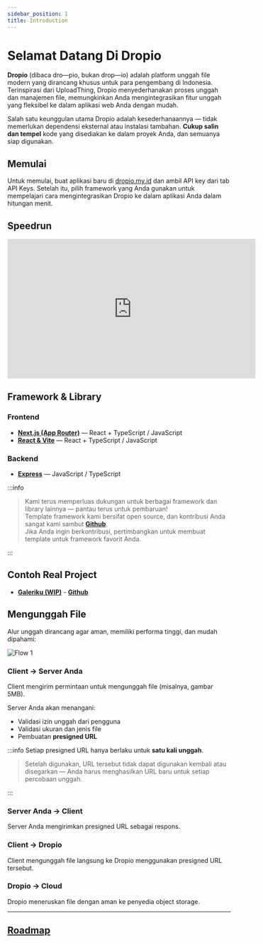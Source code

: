```yaml
---
sidebar_position: 1
title: Introduction
---
```


# Selamat Datang Di Dropio

**Dropio** (dibaca dro—pio, bukan drop—io) adalah platform unggah file modern yang dirancang khusus untuk para pengembang di Indonesia.
Terinspirasi dari UploadThing, Dropio menyederhanakan proses unggah dan manajemen file, memungkinkan Anda mengintegrasikan fitur unggah yang fleksibel ke dalam aplikasi web Anda dengan mudah.

Salah satu keunggulan utama Dropio adalah kesederhanaannya — tidak memerlukan dependensi eksternal atau instalasi tambahan. **Cukup salin dan tempel** kode yang disediakan ke dalam proyek Anda, dan semuanya siap digunakan.

## Memulai

Untuk memulai, buat aplikasi baru di [dropio.my.id](https://www.dropio.my.id) dan ambil API key dari tab API Keys. Setelah itu, pilih framework yang Anda gunakan untuk mempelajari cara mengintegrasikan Dropio ke dalam aplikasi Anda dalam hitungan menit.

## Speedrun
<iframe width="560" height="315" src="https://www.youtube.com/embed/rXb2C700ZHM" 
frameborder="0" allowfullscreen></iframe>

## Framework & Library

### Frontend

- **[Next.js (App Router)](/docs/getting-started/frameworks/nextjs-app-router)** — React + TypeScript / JavaScript
- **[React & Vite](/docs/getting-started/frameworks/react-vite)** — React + TypeScript / JavaScript

### Backend

- **[Express](/docs/getting-started/frameworks/express)** — JavaScript / TypeScript

:::info

> Kami terus memperluas dukungan untuk berbagai framework dan library lainnya — pantau terus untuk pembaruan!  
> Template framework kami bersifat open source, dan kontribusi Anda sangat kami sambut **[Github](https://github.com/WeebzDev/dropio)**.  
> Jika Anda ingin berkontribusi, pertimbangkan untuk membuat template untuk framework favorit Anda.

:::


## Contoh Real Project

- **[Galeriku (WIP)](https://galeriku.weebzdev.my.id/)** - **[Github](https://github.com/WeebzDev/Galeriku)**

## Mengunggah File

Alur unggah dirancang agar aman, memiliki performa tinggi, dan mudah dipahami:

![Flow 1](/img/flow-diagram-2.png)

### Client → Server Anda

Client mengirim permintaan untuk mengunggah file (misalnya, gambar 5MB).

Server Anda akan menangani:

- Validasi izin unggah dari pengguna  
- Validasi ukuran dan jenis file  
- Pembuatan **presigned URL**

:::info Setiap presigned URL hanya berlaku untuk **satu kali unggah**.

> Setelah digunakan, URL tersebut tidak dapat digunakan kembali atau disegarkan — Anda harus menghasilkan URL baru untuk setiap percobaan unggah.

:::

### Server Anda → Client

Server Anda mengirimkan presigned URL sebagai respons.

### Client → Dropio

Client mengunggah file langsung ke Dropio menggunakan presigned URL tersebut.

### Dropio → Cloud

Dropio meneruskan file dengan aman ke penyedia object storage.

---

## **[Roadmap](https://trello.com/b/DYM2DNrm/dropio-road-map)**

